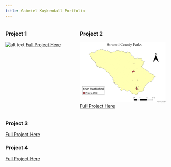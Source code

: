 ```yaml
---
title: Gabriel Kuykendall Portfolio
---
```

<div style="display:table-row; width:100%; table-layout: fixed">
<div style="display: table-cell; width:320px; margin-right:1px" markdown="1">
  
### Project 1
![alt text](https://github.com/gkuykendall96/gkuykendall96.github.io/blob/master/try2.png)
 [Full Project Here](https://github.com/gkuykendall96/gkuykendall96.github.io/blob/master/project1/project1.md)

</div>

<div style="display: table-cell; width:370px" markdown="1">

### Project 2
![alt text](https://raw.githubusercontent.com/gkuykendall96/gkuykendall96.github.io/master/gifall.gif)
 [Full Project Here](https://github.com/gkuykendall96/gkuykendall96.github.io/blob/master/project2/kuykendall_project2.md)

</div>
</div>

### Project 3
[Full Project Here]()
### Project 4
[Full Project Here]()

